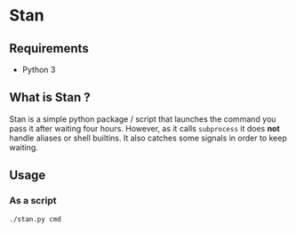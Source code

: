 # Stan

## Requirements
* Python 3

## What is Stan ?
Stan is a simple python package / script that launches the command you pass it
after waiting four hours. However, as it calls `subprocess` it does **not**
handle aliases or shell builtins. It also catches some signals in order to keep
waiting.

## Usage
### As a script
`./stan.py cmd`
